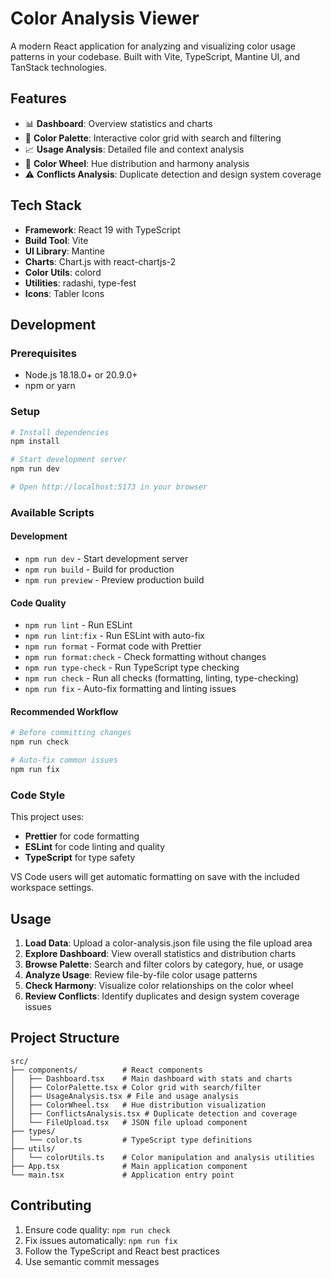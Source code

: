 # Color Analysis Viewer

A modern React application for analyzing and visualizing color usage patterns in your codebase. Built with Vite, TypeScript, Mantine UI, and TanStack technologies.

## Features

- 📊 **Dashboard**: Overview statistics and charts
- 🎨 **Color Palette**: Interactive color grid with search and filtering
- 📈 **Usage Analysis**: Detailed file and context analysis
- 🌈 **Color Wheel**: Hue distribution and harmony analysis
- ⚠️ **Conflicts Analysis**: Duplicate detection and design system coverage

## Tech Stack

- **Framework**: React 19 with TypeScript
- **Build Tool**: Vite
- **UI Library**: Mantine
- **Charts**: Chart.js with react-chartjs-2
- **Color Utils**: colord
- **Utilities**: radashi, type-fest
- **Icons**: Tabler Icons

## Development

### Prerequisites

- Node.js 18.18.0+ or 20.9.0+
- npm or yarn

### Setup

```bash
# Install dependencies
npm install

# Start development server
npm run dev

# Open http://localhost:5173 in your browser
```

### Available Scripts

#### Development

- `npm run dev` - Start development server
- `npm run build` - Build for production
- `npm run preview` - Preview production build

#### Code Quality

- `npm run lint` - Run ESLint
- `npm run lint:fix` - Run ESLint with auto-fix
- `npm run format` - Format code with Prettier
- `npm run format:check` - Check formatting without changes
- `npm run type-check` - Run TypeScript type checking
- `npm run check` - Run all checks (formatting, linting, type-checking)
- `npm run fix` - Auto-fix formatting and linting issues

#### Recommended Workflow

```bash
# Before committing changes
npm run check

# Auto-fix common issues
npm run fix
```

### Code Style

This project uses:

- **Prettier** for code formatting
- **ESLint** for code linting and quality
- **TypeScript** for type safety

VS Code users will get automatic formatting on save with the included workspace settings.

## Usage

1. **Load Data**: Upload a color-analysis.json file using the file upload area
2. **Explore Dashboard**: View overall statistics and distribution charts
3. **Browse Palette**: Search and filter colors by category, hue, or usage
4. **Analyze Usage**: Review file-by-file color usage patterns
5. **Check Harmony**: Visualize color relationships on the color wheel
6. **Review Conflicts**: Identify duplicates and design system coverage issues

## Project Structure

```
src/
├── components/          # React components
│   ├── Dashboard.tsx    # Main dashboard with stats and charts
│   ├── ColorPalette.tsx # Color grid with search/filter
│   ├── UsageAnalysis.tsx # File and usage analysis
│   ├── ColorWheel.tsx   # Hue distribution visualization
│   ├── ConflictsAnalysis.tsx # Duplicate detection and coverage
│   └── FileUpload.tsx   # JSON file upload component
├── types/
│   └── color.ts         # TypeScript type definitions
├── utils/
│   └── colorUtils.ts    # Color manipulation and analysis utilities
├── App.tsx              # Main application component
└── main.tsx             # Application entry point
```

## Contributing

1. Ensure code quality: `npm run check`
2. Fix issues automatically: `npm run fix`
3. Follow the TypeScript and React best practices
4. Use semantic commit messages
